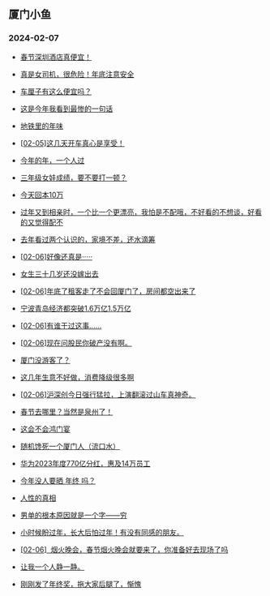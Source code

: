 ## 厦门小鱼 
### 2024-02-07

+ [春节深圳酒店真便宜！](http://bbs.xmfish.com/read-htm-tid-18144624.html)

+ [真是女司机，很危险！年底注意安全](http://bbs.xmfish.com/read-htm-tid-18144662.html)

+ [车厘子有这么便宜吗？](http://bbs.xmfish.com/read-htm-tid-18144661.html)

+ [这是今年我看到最惨的一句话](http://bbs.xmfish.com/read-htm-tid-18144669.html)

+ [地铁里的年味](http://bbs.xmfish.com/read-htm-tid-18144646.html)

+ [[02-05]这几天开车真心是享受！](http://bbs.xmfish.com/read-htm-tid-18144620.html)

+ [今年的年，一个人过](http://bbs.xmfish.com/read-htm-tid-18144687.html)

+ [三年级女娃成绩，要不要打一顿？](http://bbs.xmfish.com/read-htm-tid-18144618.html)

+ [今天回本10万](http://bbs.xmfish.com/read-htm-tid-18144760.html)

+ [过年又到相亲时，一个比一个更漂亮，我怕是不配哦，不好看的不想谈，好看的又觉得配不](http://bbs.xmfish.com/read-htm-tid-18144756.html)

+ [去年看过两个认识的，家境不差，还水滴筹](http://bbs.xmfish.com/read-htm-tid-18144765.html)

+ [[02-06]好像还真是·····](http://bbs.xmfish.com/read-htm-tid-18144651.html)

+ [女生三十几岁还没嫁出去](http://bbs.xmfish.com/read-htm-tid-18144678.html)

+ [[02-06]年底了租客走了不会回厦门了，房间都空出来了](http://bbs.xmfish.com/read-htm-tid-18144774.html)

+ [宁波青岛经济都突破1.6万亿1.5万亿](http://bbs.xmfish.com/read-htm-tid-18144703.html)

+ [[02-06]有谁干过这事……](http://bbs.xmfish.com/read-htm-tid-18144733.html)

+ [[02-06]现在问股民你破产没有啊。](http://bbs.xmfish.com/read-htm-tid-18144683.html)

+ [厦门没游客了？](http://bbs.xmfish.com/read-htm-tid-18144806.html)

+ [这几年生意不好做，消费降级很多啊](http://bbs.xmfish.com/read-htm-tid-18144785.html)

+ [[02-06]沪深创今日强行猛拉，上演翻滚过山车真神奇。](http://bbs.xmfish.com/read-htm-tid-18144723.html)

+ [春节去哪里？当然是泉州了！](http://bbs.xmfish.com/read-htm-tid-18144704.html)

+ [这会不会鸿门宴](http://bbs.xmfish.com/read-htm-tid-18144852.html)

+ [随机馋死一个厦门人（流口水）](http://bbs.xmfish.com/read-htm-tid-18144826.html)

+ [华为2023年度770亿分红，惠及14万员工](http://bbs.xmfish.com/read-htm-tid-18144801.html)

+ [今年没人要晒 年终 吗？](http://bbs.xmfish.com/read-htm-tid-18144878.html)

+ [人性的真相](http://bbs.xmfish.com/read-htm-tid-18144839.html)

+ [男单的根本原因就是一个字——穷](http://bbs.xmfish.com/read-htm-tid-18144904.html)

+ [小时候盼过年，长大后怕过年！有没有同感的朋友。](http://bbs.xmfish.com/read-htm-tid-18144869.html)

+ [[02-06]  烟火晚会，春节烟火晚会就要来了，你准备好去现场了吗](http://bbs.xmfish.com/read-htm-tid-18144817.html)

+ [让我一个人静一静。](http://bbs.xmfish.com/read-htm-tid-18144908.html)

+ [刚刚发了年终奖，拖大家后腿了，惭愧](http://bbs.xmfish.com/read-htm-tid-18144973.html)

